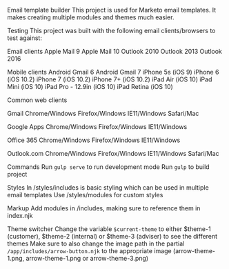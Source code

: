 Email template builder
This project is used for Marketo email templates. It makes creating multiple modules and themes much easier.

Testing
This project was built with the following email clients/browsers to test against:

Email clients
Apple Mail 9
Apple Mail 10
Outlook 2010
Outlook 2013
Outlook 2016
 
Mobile clients
Android Gmail 6
Android Gmail 7
iPhone 5s (iOS 9)
iPhone 6 (iOS 10.2)
iPhone 7 (iOS 10.2)
iPhone 7+ (iOS 10.2) 
iPad Air (iOS 10)
iPad Mini (iOS 10)
iPad Pro - 12.9in (iOS 10)
iPad Retina (iOS 10)
 
Common web clients

Gmail
Chrome/Windows
Firefox/Windows
IE11/Windows
Safari/Mac

Google Apps
Chrome/Windows
Firefox/Windows
IE11/Windows

Office 365
Chrome/Windows
Firefox/Windows
IE11/Windows

Outlook.com
Chrome/Windows
Firefox/Windows
IE11/Windows
Safari/Mac

Commands
Run `gulp serve` to run development mode
Run `gulp` to build project

Styles
In /styles/includes is basic styling which can be used in multiple email templates
Use /styles/modules for custom styles

Markup
Add modules in /includes, making sure to reference them in index.njk

Theme switcher
Change the variable `$current-theme` to either $theme-1 (customer), $theme-2 (internal) or $theme-3 (adviser) to see the different themes
Make sure to also change the image path in the partial `/app/includes/arrow-button.njk` to the appropriate image (arrow-theme-1.png, arrow-theme-1.png or arrow-theme-3.png)